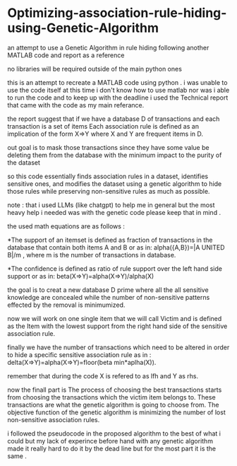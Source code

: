# Optimizing-association-rule-hiding-using-Genetic-Algorithm

an attempt to use a Genetic Algorithm in rule hiding following another MATLAB code and report as a reference

no libraries will be required outside of the main python ones

this is an attempt to recreate a MATLAB code using python . i was unable to use the code itself at this time i don't know how to use matlab nor was i able to run the code and to keep up with the deadline i used the Technical report that came with the code as my main referance.

the report suggest that if we have a database D of transactions and each transaction is a set of items Each association rule is defined as an implication of the form X=>Y where X and Y are frequent items in D.

out goal is to mask those transactions since they have some value be deleting them from the database with the minimum impact to the purity of the dataset

so this code essentially finds association rules in a dataset, identifies sensitive ones, and modifies the dataset using a genetic algorithm to hide those rules while preserving non-sensitive rules as much as possible.

note : that i used LLMs (like chatgpt) to help me in general but the most heavy help i needed was with the genetic code please keep that in mind .

the used math equations are as follows :

\*The support of an itemset is defined as fraction of transactions in the database that contain both items A and B or as in: alpha({A,B})=|A UNITED B|/m , where m is the number of transactions in database.

\*The confidence is defined as ratio of rule support over the left hand side support or as in:
beta(X=>Y)=alpha(X=>Y)/alpha(X)

the goal is to creat a new database D prime where all the all sensitive knowledge are concealed while the number of non-sensitive patterns effected by the removal is minimumized.

now we will work on one single item that we will call Victim and is defined as the Item with the lowest support from the right hand side of the sensitive association rule.

finally we have the number of transactions which need to be altered in order to hide a specific sensitive association rule as in : delta(X=>Y)=alpha(X=>Y)=floor(beta min\*aplha(X)).

remember that during the code X is refered to as lfh and Y as rhs.

now the finall part is The process of choosing the best transactions starts from choosing the transactions which the victim item belongs to. These transactions are what the genetic algorithm is going to choose from. The objective function of the genetic algorithm is minimizing the number of lost non-sensitive association rules.

i followed the pseudocode in the proposed algorithm to the best of what i could but my lack of experince before hand with any genetic algorithm made it really hard to do it by the dead line but for the most part it is the same .
